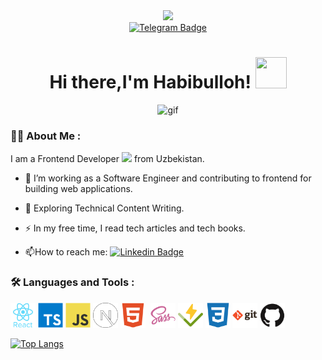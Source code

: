 <div id="header" align="center">
  <img src="https://media.giphy.com/media/M9gbBd9nbDrOTu1Mqx/giphy.gif" width="100"/>
</div>

<div id="badges" align="center">
  <a href="https://t.me/habibulloh90">
    <img src="https://img.shields.io/badge/Telegram-blue?style=for-the-badge&logo=telegram&logoColor=white" alt="Telegram Badge"/>
  </a>
</div>
<h1 align="center">
Hi there,I'm Habibulloh!
  <img src="https://media.giphy.com/media/hvRJCLFzcasrR4ia7z/giphy.gif" width="50px" height="50px"/>
</h1>
<div align="center">
<img src="https://i.giphy.com/media/v1.Y2lkPTc5MGI3NjExZWVtZWFqZ2Jhb2Q0b3kyd3RjbmdwMmMwMzU2c3ZrNHRubXQ5cndmYSZlcD12MV9pbnRlcm5hbF9naWZfYnlfaWQmY3Q9Zw/cNfIqjpCY1zqfaLmd8/giphy.gif" alt="gif" />
</div>
</p>
</p>

### 👨‍💻 About Me :
I am a Frontend Developer <img src="https://media.giphy.com/media/WUlplcMpOCEmTGBtBW/giphy.gif" width="30"> from Uzbekistan.
- :telescope: I’m working as a Software Engineer and contributing to frontend for building web applications.

- :seedling: Exploring Technical Content Writing.

- :zap: In my free time, I read tech articles and tech books.

- :mailbox:How to reach me: [![Linkedin Badge](https://img.shields.io/badge/-Habibulloh-blue?style=flat&logo=Linkedin&logoColor=white)](https://www.linkedin.com/in/habibulloh-karimov-5b87a2293/)
  
### :hammer_and_wrench: Languages and Tools :
<div>
  <img src = "https://github.com/devicons/devicon/blob/master/icons/react/react-original-wordmark.svg" title='ReactJs' alt="react" width="40px" height="40px" />
  <img src="https://github.com/devicons/devicon/blob/master/icons/typescript/typescript-original.svg" title='TypeScript' alt="typescript" width="40px" height="40px"  />
  <img src="https://github.com/devicons/devicon/blob/master/icons/javascript/javascript-original.svg" alt="javscript" title='JavaScript' width="40px" height="40px" />
  <img src = "https://github.com/devicons/devicon/blob/master/icons/nextjs/nextjs-line.svg" title='NextJs' alt="nextjs" width="40px" height="40px" />
  <img src="https://github.com/devicons/devicon/blob/master/icons/html5/html5-plain.svg"   alt="HTML" width="40" title='HTML' height="40"/>&nbsp;
   <img src="https://github.com/devicons/devicon/blob/master/icons/sass/sass-original.svg" alt="Sass" width="40px" title='Sass' height="40px" />
     <img src="https://github.com/devicons/devicon/blob/master/icons/vitest/vitest-original.svg" alt="vitest" width="40px" title='Vitetest' height="40px" />
  <img src="https://github.com/devicons/devicon/blob/master/icons/css3/css3-plain.svg" alt="css" title='Css' width="40px" height="40px" />
  <img src="https://github.com/devicons/devicon/blob/master/icons/git/git-original-wordmark.svg" title='Git' title="Git" **alt="Git" width="40" height="40"/>
  <img src="https://github.com/devicons/devicon/blob/master/icons/github/github-original.svg" title='GitHub' alt="GitHub" width="40px" height="40px" />
 
</div>

[![Top Langs](https://github-readme-stats.vercel.app/api/top-langs/?username=Habibulloh08&layout=compact&theme=vision-friendly-dark)](https://github.com/anuraghazra/github-readme-stats)
